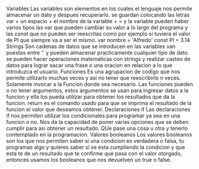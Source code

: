Variables 
Las variables son elementos en los cuales el lenguaje nos permite almacenar un dato y despues recuperarlo.
se guardan colocando las letras var + un espacio + el nombre de la variable + = y la variable
pueden haber varios tipos las var que pueden cambiar su valor a lo largo del programa y las const que no pueden ser reescritas como por ejemplo
si tuviera el valor de PI que siempre va  a ser el mismo.
var nombre = 'Alfredo'
const PI = 3.14 
Strings
Son cadenas de datos que se introducen en las variables van puestas entre '' y pueden almacenar practicamente cualquier tipo de dato.
se pueden hacer operaciones matematicas con strings y realizar casteo de datos para lograr sacar una frase o una oracion en relacion
a lo que introduzca el usuario. 
Funciones
Es una agrupacion de codigo que nos permite utilizarlo muchas veces y asi no tener que reescribirlo n veces. Solamente invocar a la Funcion
donde sea necesario.
Las funciones pueden o no tener argumentos, estos argumentos se usan para ingresar datos a la funcion y ella los pueda utilizar para obtener
los resultados que da la funcion.
return es el comando usado para que se imprima el resultado de la funcion el valor que deseamos obtener.
Declaraciones if
Las declaraciones if nos permiten utilizar los condicionales para programar ya sea en una funcion o no. Nos da la capacidad
de poner varias opciones que se deben cumplir para asi obtener un resultado. QUe pase una cosa u otra y tenerlo contemplado 
en la programacion.
Valores booleanos
Los valores booleanos son los que nos permiten saber si una condicion es verdadera o falsa, tu programas algo y quieres saber 
si se esta cumpliendo la condicion y que esta te de un resultado que te confirme que pasa con el valor otorgado, entonces usamos
los booleanos que nos devuelven un true o false. 
